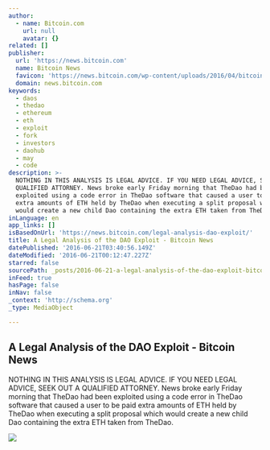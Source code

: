 ```yaml
---
author:
  - name: Bitcoin.com
    url: null
    avatar: {}
related: []
publisher:
  url: 'https://news.bitcoin.com'
  name: Bitcoin News
  favicon: 'https://news.bitcoin.com/wp-content/uploads/2016/04/bitcoin_fav.png'
  domain: news.bitcoin.com
keywords:
  - daos
  - thedao
  - ethereum
  - eth
  - exploit
  - fork
  - investors
  - daohub
  - may
  - code
description: >-
  NOTHING IN THIS ANALYSIS IS LEGAL ADVICE. IF YOU NEED LEGAL ADVICE, SEEK OUT A
  QUALIFIED ATTORNEY. News broke early Friday morning that TheDao had been
  exploited using a code error in TheDao software that caused a user to be paid
  extra amounts of ETH held by TheDao when executing a split proposal which
  would create a new child Dao containing the extra ETH taken from TheDao.
inLanguage: en
app_links: []
isBasedOnUrl: 'https://news.bitcoin.com/legal-analysis-dao-exploit/'
title: A Legal Analysis of the DAO Exploit - Bitcoin News
datePublished: '2016-06-21T03:40:56.149Z'
dateModified: '2016-06-21T00:12:47.227Z'
starred: false
sourcePath: _posts/2016-06-21-a-legal-analysis-of-the-dao-exploit-bitcoin-news.md
inFeed: true
hasPage: false
inNav: false
_context: 'http://schema.org'
_type: MediaObject

---
```

<article style=""><h1>A Legal Analysis of the DAO Exploit - Bitcoin News</h1><p>NOTHING IN THIS ANALYSIS IS LEGAL ADVICE. IF YOU NEED LEGAL ADVICE, SEEK OUT A QUALIFIED ATTORNEY. News broke early Friday morning that TheDao had been exploited using a code error in TheDao software that caused a user to be paid extra amounts of ETH held by TheDao when executing a split proposal which would create a new child Dao containing the extra ETH taken from TheDao.</p><img src="https://news.bitcoin.com/wp-content/uploads/2016/06/legal.jpg" /></article>